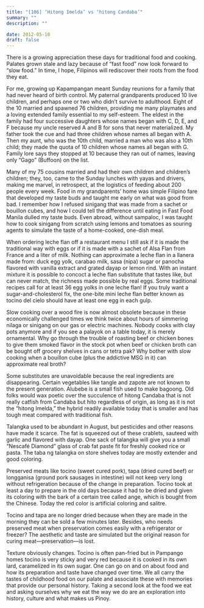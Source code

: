 ```yaml
---
title: "[106] ‘Hitong Imelda’ vs ‘hitong Candaba’"
summary: ""
description: ""

date: 2012-05-10
draft: false
---
```


There is a growing appreciation these days for traditional food and cooking. Palates grown stale and lazy because of “fast food” now look forward to “slow food.” In time, I hope, Filipinos will rediscover their roots from the food they eat.

For me, growing up Kapampangan meant Sunday reunions for a family that had never heard of birth control. My paternal grandparents produced 10 live children, and perhaps one or two who didn’t survive to adulthood. Eight of the 10 married and spawned 76 children, providing me many playmates and a loving extended family essential to my self-esteem. The eldest in the family had four successive daughters whose names began with C, D, E, and F because my uncle reserved A and B for sons that never materialized. My father took the cue and had three children whose names all began with A. Then my aunt, who was the 10th child, married a man who was also a 10th child; they made the quota of 10 children whose names all began with G. Family lore says they stopped at 10 because they ran out of names, leaving only “Gago” (Buffoon) on the list.

Many of my 75 cousins married and had their own children and children’s children; they, too, came to the Sunday lunches with yayas and drivers, making me marvel, in retrospect, at the logistics of feeding about 200 people every week. Food in my grandparents’ home was simple Filipino fare that developed my taste buds and taught me early on what was good from bad. I remember how I refused sinigang that was made from a sachet or bouillon cubes, and how I could tell the difference until eating in Fast Food Manila dulled my taste buds. Even abroad, without sampaloc, I was taught how to cook sinigang from scratch using lemons and tomatoes as souring agents to simulate the taste of a home-cooked, one-dish meal.

When ordering leche flan off a restaurant menu I still ask if it is made the traditional way with eggs or if it is made with a sachet of Alsa Flan from France and a liter of milk. Nothing can approximate a leche flan in a llanera made from: duck egg yolk, carabao milk, sasa (nipa) sugar or panocha flavored with vanilla extract and grated dayap or lemon rind. With an instant mixture it is possible to concoct a leche flan substitute that tastes like, but can never match, the richness made possible by real eggs. Some traditional recipes call for at least 36 egg yolks in one leche flan! If you truly want a sugar-and-cholesterol fix, the one-bite mini leche flan better known as tocino del cielo should have at least one egg in each gulp.

Slow cooking over a wood fire is now almost obsolete because in these economically challenged times we think twice about hours of simmering nilaga or sinigang on our gas or electric machines. Nobody cooks with clay pots anymore and if you see a palayok on a table today, it is merely ornamental. Why go through the trouble of roasting beef or chicken bones to give them smoked flavor in the stock pot when beef or chicken broth can be bought off grocery shelves in cans or tetra pak? Why bother with slow cooking when a bouillon cube (plus the addictive MSG in it) can approximate real broth?

Some substitutes are unavoidable because the real ingredients are disappearing. Certain vegetables like tangle and zapote are not known to the present generation. Alubebe is a small fish used to make bagoong. Old folks would wax poetic over the succulence of hitong Candaba that is not really catfish from Candaba but hito regardless of origin, as long as it is not the “hitong Imelda,” the hybrid readily available today that is smaller and has tough meat compared with traditional fish.

Talangka used to be abundant in August, but pesticides and other reasons have made it scarce. The fat is squeezed out of these crablets, sauteed with garlic and flavored with dayap. One sack of talangka will give you a small “Nescafé Diamond” glass of crab fat paste fit for freshly cooked rice or pasta. The taba ng talangka on store shelves today are mostly extender and good coloring.

Preserved meats like tocino (sweet cured pork), tapa (dried cured beef) or longganisa (ground pork sausages in intestine) will not keep very long without refrigeration because of the change in preparation. Tocino took at least a day to prepare in the old days because it had to be dried and given its coloring with the bark of a certain tree called ange, which is bought from the Chinese. Today the red color is artificial coloring and salitre.

Tocino and tapa are no longer dried because when they are made in the morning they can be sold a few minutes later. Besides, who needs preserved meat when preservation comes easily with a refrigerator or freezer? The aesthetic and taste are simulated but the original reason for curing meat—preservation—is lost.

Texture obviously changes. Tocino is often pan-fried but in Pampango homes tocino is very sticky and very red because it is cooked in its own lard, caramelized in its own sugar. One can go on and on about food and how its preparation and taste have changed over time. We all carry the tastes of childhood food on our palate and associate these with memories that provide our personal history. Taking a second look at the food we eat and asking ourselves why we eat the way we do are an exploration into history, culture and what makes us Pinoy.
